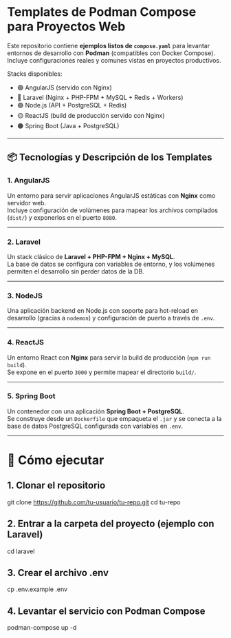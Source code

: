 # Templates de Podman Compose para Proyectos Web

Este repositorio contiene **ejemplos listos de `compose.yaml`** para levantar entornos de desarrollo con **Podman** (compatibles con Docker Compose).  
Incluye configuraciones reales y comunes vistas en proyectos productivos.

Stacks disponibles:

- 🟢 AngularJS (servido con Nginx)  
- 🔵 Laravel (Nginx + PHP-FPM + MySQL + Redis + Workers)  
- 🟣 Node.js (API + PostgreSQL + Redis)  
- 🟡 ReactJS (build de producción servido con Nginx)  
- 🟠 Spring Boot (Java + PostgreSQL)  

---

## 📦 Tecnologías y Descripción de los Templates

### 1. AngularJS
Un entorno para servir aplicaciones AngularJS estáticas con **Nginx** como servidor web.  
Incluye configuración de volúmenes para mapear los archivos compilados (`dist/`) y exponerlos en el puerto `8080`.

---

### 2. Laravel
Un stack clásico de **Laravel + PHP-FPM + Nginx + MySQL**.  
La base de datos se configura con variables de entorno, y los volúmenes permiten el desarrollo sin perder datos de la DB.

---

### 3. NodeJS
Una aplicación backend en Node.js con soporte para hot-reload en desarrollo (gracias a `nodemon`) y configuración de puerto a través de `.env`.  

---

### 4. ReactJS
Un entorno React con **Nginx** para servir la build de producción (`npm run build`).  
Se expone en el puerto `3000` y permite mapear el directorio `build/`.

---

### 5. Spring Boot
Un contenedor con una aplicación **Spring Boot + PostgreSQL**.  
Se construye desde un `Dockerfile` que empaqueta el `.jar` y se conecta a la base de datos PostgreSQL configurada con variables en `.env`.

---

# 🚀 Cómo ejecutar

## 1. Clonar el repositorio
git clone https://github.com/tu-usuario/tu-repo.git
cd tu-repo

## 2. Entrar a la carpeta del proyecto (ejemplo con Laravel)
cd laravel

## 3. Crear el archivo .env
cp .env.example .env

## 4. Levantar el servicio con Podman Compose
podman-compose up -d
